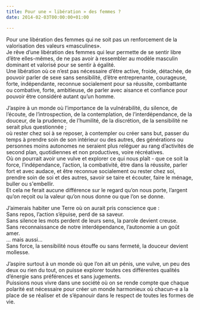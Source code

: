 ```yaml
---
title: Pour une « libération » des femmes ?
date: 2014-02-03T00:00:00+01:00

---
```

Pour une libération des femmes qui ne soit pas un renforcement de la valorisation des valeurs «masculines».  
Je rêve d’une libération des femmes qui leur permette de se sentir libre d’être elles-mêmes, de ne pas avoir à ressembler au modèle masculin dominant et valorisé pour se sentir à égalité.  
Une libération où ce n’est pas nécessaire d’être active, froide, détachée, de pouvoir parler de sexe sans sensibilité, d’être entreprenante, courageuse, forte, indépendante, reconnue socialement pour sa réussite, combattante ou combative, forte, ambitieuse, de parler avec aisance et confiance pour pouvoir être considéré autant qu’un homme.

J’aspire à un monde où l’importance de la vulnérabilité, du silence, de l’écoute, de l’introspection, de la contemplation, de l’interdépendance, de la douceur, de la prudence, de l’humilité, de la discrétion, de la sensibilité ne serait plus questionnée ;  
où rester chez soi à se reposer, à contempler ou créer sans but, passer du temps à prendre soin de son intérieur ou des autres, des générations ou personnes moins autonomes ne seraient plus reléguer au rang d’activités de second plan, quotidiennes et non productives, voire récréatives.  
Où on pourrait avoir une vulve et explorer ce qui nous plaît - que ce soit la force, l’indépendance, l’action, la combativité, être dans la réussite, parler fort et avec audace, et être reconnue socialement ou rester chez soi, prendre soin de soi et des autres, savoir se taire et écouter, faire le ménage, buller ou s'embellir.  
Et cela ne ferait aucune différence sur le regard qu’on nous porte, l’argent qu’on reçoit ou la valeur qu’on nous donne ou que l’on se donne.

J’aimerais habiter une Terre où on aurait pris conscience que :  
Sans repos, l’action s’épuise, perd de sa saveur.  
Sans silence les mots perdent de leurs sens, la parole devient creuse.  
Sans reconnaissance de notre interdépendance, l’autonomie a un goût amer.  
... mais aussi...  
Sans force, la sensibilité nous étouffe ou sans fermeté, la douceur devient mollesse.

J’aspire surtout à un monde où que l’on ait un pénis, une vulve, un peu des deux ou rien du tout, on puisse explorer toutes ces différentes qualités d’énergie sans préférences et sans jugements.  
Puissions nous vivre dans une société où on se rende compte que chaque polarité est nécessaire pour créer un monde harmonieux où chacun-e a la place de se réaliser et de s’épanouir dans le respect de toutes les formes de vie.